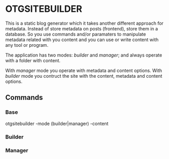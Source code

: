 # OTGSITEBUILDER

This is a static blog generator which it takes another different approach
for metadata. Instead of store metadata on posts (frontend), store them in a database.
So you use commands and/or paramaters to manipulate metadata related with
you content and you can use or write content with any tool or program.

The application has two modes: *builder* and *manager*; and always operate
with a folder with content.

With *manager* mode you operate with metadata and content options.
With *builder* mode you contruct the site with the content, metadata and content options.

## Commands

### Base

otgsitebuilder -mode (builder|manager) -content <path to folder>

### Builder

### Manager
